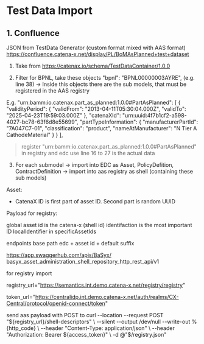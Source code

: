# Test Data Import

## 1. Confluence

JSON from TestData Generator (custom format mixed with AAS format)
https://confluence.catena-x.net/display/PL/BoMAsPlanned+test+dataset

1. Take from https://catenax.io/schema/TestDataContainer/1.0.0

2. Filter for BPNL, take these objects
"bpnl": "BPNL00000003AYRE", (e.g. line 38)
 -> Inside this objects there are the sub models, that must be registered in the AAS registry

E.g.
"urn:bamm:io.catenax.part_as_planned:1.0.0#PartAsPlanned": [
        {
          "validityPeriod": {
            "validFrom": "2013-04-11T05:30:04.000Z",
            "validTo": "2025-04-23T19:59:03.000Z"
          },
          "catenaXId": "urn:uuid:4f7b1cf2-a598-4027-bc78-63f6d8e55699",
          "partTypeInformation": {
            "manufacturerPartId": "7A047C7-01",
            "classification": "product",
            "nameAtManufacturer": "N Tier A CathodeMaterial"
          }
        }
      ],

> register "urn:bamm:io.catenax.part_as_planned:1.0.0#PartAsPlanned" in registry and edc
> use line 16 to 27 is the actual data

3. For each submodel
-> import into EDC as Asset, PolicyDefition, ContractDefinition
-> import into aas registry as shell (containing these sub models)


Asset:
- CatenaX ID is first part of asset ID. Second part is random UUID

Payload for registry:

global asset id is the catena-x (shell id)
identifaction is the most important ID
localIdentifier in specificAssetIds


endpoints
base path edc + asset id + default suffix

https://app.swaggerhub.com/apis/BaSyx/
basyx_asset_administration_shell_repository_http_rest_api/v1


for registry import

registry_url="https://semantics.int.demo.catena-x.net/registry/registry"

token_url="https://centralidp.int.demo.catena-x.net/auth/realms/CX-Central/protocol/openid-connect/token"

send aas payload with POST to 
curl --location --request POST "${registry_url}/shell-descriptors" \ --silent --output /dev/null --write-out %{http_code} \ --header "Content-Type: application/json" \ --header "Authorization: Bearer ${access_token}" \ -d @"$/registry.json"

